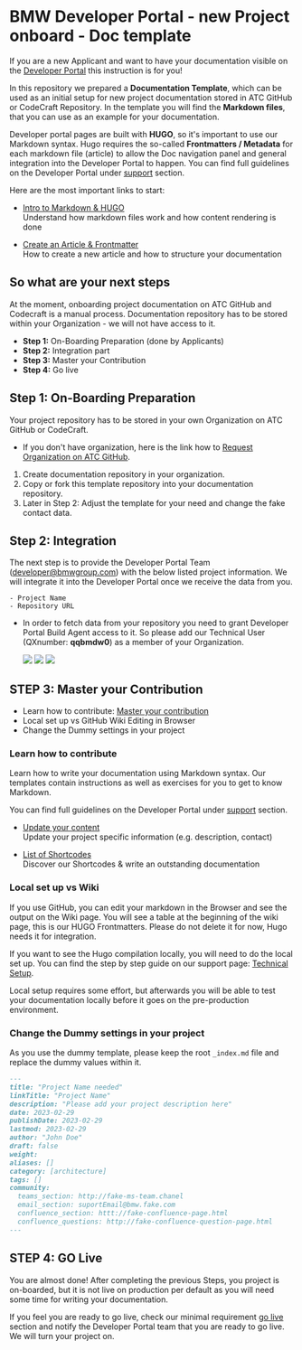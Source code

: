 # BMW Developer Portal - new Project onboard - Doc template

If you are a new Applicant and want to have your documentation visible on the [Developer Portal]([http://developer.bmwgroup.net/docs/](https://developer.bmw.com/docs/)) this instruction is for you!

In this repository we prepared a **Documentation Template**, which can be used as an initial setup for new project documentation stored in ATC GitHub or CodeCraft Repository. In the template you will find the **Markdown files**, that you can use as an example for your documentation. 

Developer portal pages are built with **HUGO**, so it's important to use our Markdown syntax. Hugo requires the so-called **Frontmatters / Metadata** for each markdown file (article) to allow the Doc navigation panel and general integration into the Developer Portal to happen. You can find full guidelines on the Developer Portal under [support](https://developer.bmwgroup.net/support) section.

Here are the most important links to start:

- [Intro to Markdown & HUGO](https://developer.bmw.com/support/writes-guide-markdown-and-frontmatter) </br>
Understand how markdown files work and how content rendering is done 

- [Create an Article & Frontmatter](https://developer.bmw.com/support/writers-guide-frontmatters-list/)</br>
How to create a new article and how to structure your documentation 


##  So what are your next steps   

At the moment, onboarding project documentation on ATC GitHub and Codecraft is a manual process. Documentation repository has to be stored within your Organization - we will not have access to it.  

* **Step 1:** On-Boarding Preparation (done by Applicants)
* **Step 2:** Integration part 
* **Step 3:** Master your Contribution
* **Step 4:** Go live


## Step 1: On-Boarding Preparation 

Your project repository has to be stored in your own Organization on ATC GitHub or CodeCraft.

  
  * If you don't have organization, here is the link how to [Request Organization on ATC GitHub](https://developer.bmw.com/docs/atc-github/docs/getting-started/github-orgs/). 
  

1. Create documentation repository in your organization.
2. Copy or fork this template repository into your documentation repository.
3. Later in Step 2: Adjust the template for your need and change the fake contact data. 


## Step 2:  Integration 

The next step is to provide the Developer Portal Team (developer@bmwgroup.com) with the below listed project information. We will integrate it into the Developer Portal once we receive the data from you. 
   
  ```
  - Project Name 
  - Repository URL  
  ```

* In order to fetch data from your repository you need to grant Developer Portal Build Agent access to it. So please add our Technical User (QXnumber: **qqbmdw0**) as a member of your Organization.   

   ![](./github-add-member.png#20p)
   ![](./github-technical-user.png#70p)
   ![](./manage-access.png#60p)
   
 
## STEP 3: Master your Contribution

* Learn how to contribute: [Master your contribution](https://developer.bmw.com/support/writes-guide-markdown-and-frontmatter/)
* Local set up vs GitHub Wiki Editing in Browser 
* Change the Dummy settings in your project

### Learn how to contribute
Learn how to write your documentation using Markdown syntax. Our templates contain instructions as well as exercises for you to get to know Markdown.

You can find full guidelines on the Developer Portal under [support](https://developer.bmwgroup.net/support) section. 

- [Update your content](https://developer.bmwgroup.net/support/writers-guide-update-content/) </br>
Update your project specific information (e.g. description, contact)  


- [List of Shortcodes](https://developer.bmwgroup.net/support/writers-guide-extended/) </br>
Discover our Shortcodes & write an outstanding documentation


### Local set up vs Wiki

If you use GitHub, you can edit your markdown in the Browser and see the output on the Wiki page. 
You will see a table at the beginning of the wiki page, this is our HUGO Frontmatters. Please do not delete it for now, Hugo needs it for integration. 

If you want to see the Hugo compilation locally, you will need to do the local set up. 
You can find the step by step guide on our support page: [Technical Setup](https://developer.bmwgroup.net/support/step2-technical-setup/).

Local setup requires some effort, but afterwards you will be able to test your documentation locally before it goes on the pre-production environment.


### Change the Dummy settings in your project 

As you use the dummy template, please keep the root `_index.md` file and replace the dummy values within it.

```md
---
title: "Project Name needed"
linkTitle: "Project Name"
description: "Please add your project description here"
date: 2023-02-29
publishDate: 2023-02-29
lastmod: 2023-02-29
author: "John Doe"
draft: false
weight: 
aliases: []
category: [architecture]
tags: []
community:
  teams_section: http://fake-ms-team.chanel
  email_section: suportEmail@bmw.fake.com
  confluence_section: httt://fake-confluence-page.html
  confluence_questions: http://fake-confluence-question-page.html
---
```

## STEP 4: GO Live
You are almost done! After completing the previous Steps, you project is on-boarded, but it is not live on production per default as you will need some time for writing your documentation. 

If you feel you are ready to go live, check our minimal requirement [go live](https://developer.bmw.com/support/step4-go-live/) section and notify the Developer Portal team that you are ready to go live. We will turn your project on.

